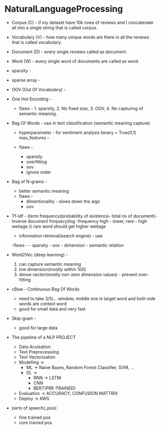 # NaturalLanguageProcessing

- Corpus (C) - if my dataset have 10k rows of reviews and I concatenate all into a single string that is called corpus.

- Vocabulary (V) - how many unique words are there in all the reviews that is called vocabulary.

- Document (D) - every single reviews called as document.

- Word (W) -  every single word of documents are called as word.

- sparsity -

- sparse array - 

- OOV (Out Of Vocabulary) -

- One Hot Encoding - 
    - flaws - 1. sparsity, 2. No fixed size, 3. OOV, 4. No capturing of semantic meaning.


- Bag Of Words - use in text classification (semantic meaning capture)

    - hyperparameter - 
        for sentiment analysis binary = True(0,1)
        max_features -

    - flaws - 
        - sparsity
        - overfitting
        - oov
        - ignore order

- Bag of N-grams - 
    - better semantic meaning
    - flaws - 
        - dimentionality - slows down the algo
        - oov

- Tf-ldf - (term frequency(probability of existence- total no of document)- Inverse document frequecy(log -frequency high - lower, rare - high weitage   )) 
    rare word should get higher weitage

    - information retrieval(search engine) - use

    -flaws -
        - sparsity
        - oov
        - dimension
        - semantic relation

- Word2Vec (deep learning) -
    1. can capture semantic meaning
    2. low dimension(mostly within 100)
    3. dense vector(mostly non-zero dimension values) - prevent over-fitting


- cBow - Continuous Bag Of Words
    - need to take 3/5/... window, middle one is target word and both side words are context word
    - good for small data and very fast
- Skip-gram -
    - good for large data


- The pipeline of a NLP PROJECT
    - Data Acuisation
    - Text Preprocessiing
    - Text Vectorization
    - Modelling -> 
        - ML -> Naive Bayes, Random Forest Classifier, SVM, ...
        - DL -> 
            - RNN -> LSTM
            - CNN
            - BERT(PRE-TRAINED)
    - Evaluation -> ACCURACY, CONFUSION MATTRIX
    - Deploy -> AWS


-  parts of speech(_pos):
    - fine trained pos
    - core trained pos
